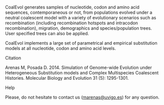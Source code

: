 CoalEvol generates samples of nucleotide, codon and amino acid sequences, contemporaneous or not, from populations evolved under a neutral coalescent model with a variety of evolutionary scenarios such as recombination (including recombination hotspots and intracodon recombination), migration, demographics and species/population trees. User specified trees can also be applied.

CoalEvol implements a large set of parametrical and empirical substitution models at all nucleotide, codon and amino acid levels.



Citation

Arenas M, Posada D. 2014. Simulation of Genome-wide Evolution under Heterogeneous Substitution models and Complex Multispecies Coalescent Histories. Molecular Biology and Evolution 31 (5): 1295-1301.


Help

Please, do not hesitate to contact us (marenas@uvigo.es) for any question. 
